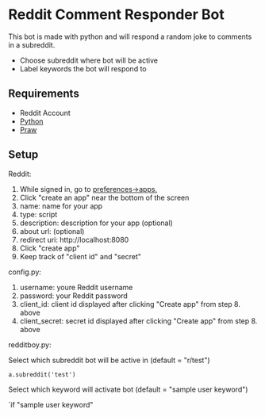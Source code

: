 # **Reddit Comment Responder Bot**

This bot is made with python and will respond a random joke to comments in a subreddit.

* Choose subreddit where bot will be active
* Label keywords the bot will respond to

## Requirements

* Reddit Account
* [Python](https://www.python.org/downloads/)
* [Praw](https://praw.readthedocs.io/en/stable/getting_started/installation.html)

## Setup 

Reddit:

1. While signed in, go to [preferences->apps.](https://www.reddit.com/prefs/apps/)
2. Click "create an app" near the bottom of the screen
3. name: name for your app
4. type: script
5. description: description for your app (optional)
6. about url: (optional)
7. redirect uri: http://localhost:8080
8. Click "create app"
9. Keep track of "client id" and "secret"

config.py:
1. username: youre Reddit username
2. password: your Reddit password
3. client_id: client id displayed after clicking "Create app" from step 8. above
4. client_secret: secret id displayed after clicking "Create app" from step 8. above

redditboy.py:

Select which subreddit bot will be active in (default = "r/test")

`a.subreddit('test')`

Select which keyword will activate bot (default = "sample user keyword")

`if "sample user keyword"






